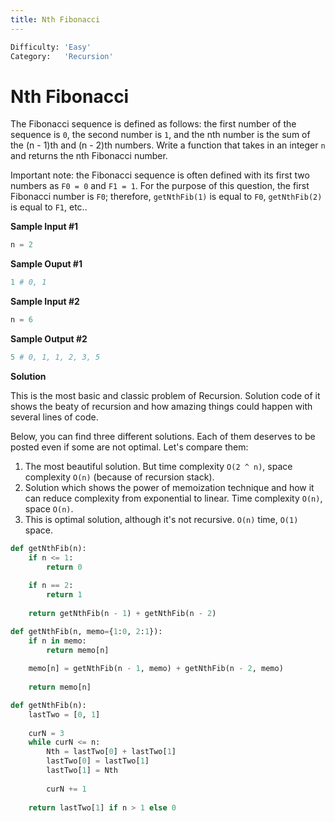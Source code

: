 ```yaml
---
title: Nth Fibonacci
---
```


```python
Difficulty: 'Easy'
Category:   'Recursion'
```
# Nth Fibonacci
The Fibonacci sequence is defined as follows: the first number of the sequence is `0`, the second number is `1`, and the nth number is the sum of the (n - 1)th and (n - 2)th numbers. Write a function that takes in an integer `n` and returns the nth Fibonacci number. 

Important note: the Fibonacci sequence is often defined with its first two numbers as `F0 = 0` and `F1 = 1`. For the purpose of this question, the first Fibonacci number is `F0`; therefore, `getNthFib(1)` is equal to `F0`, `getNthFib(2)` is equal to `F1`, etc..

**Sample Input #1**
```python
n = 2
```

**Sample Ouput #1**
```python
1 # 0, 1
```

**Sample Input #2**
```python
n = 6
```

**Sample Output #2**
```python
5 # 0, 1, 1, 2, 3, 5
```

**Solution**

This is the most basic and classic problem of Recursion. Solution code of it shows the beaty of recursion and how amazing things could happen with several lines of code. 

Below, you can find three different solutions. Each of them deserves to be posted even if some are not optimal. Let's compare them:
1. The most beautiful solution. But time complexity `O(2 ^ n)`, space complexity `O(n)` (because of recursion stack).
2. Solution which shows the power of memoization technique and how it can reduce complexity from exponential to linear. Time complexity `O(n)`, space `O(n)`.
3. This is optimal solution, although it's not recursive. `O(n)` time, `O(1)` space.


```python
def getNthFib(n):
    if n <= 1:
        return 0
	
    if n == 2:
        return 1
	
    return getNthFib(n - 1) + getNthFib(n - 2)
```
```python
def getNthFib(n, memo={1:0, 2:1}):
    if n in memo:
        return memo[n]
	
    memo[n] = getNthFib(n - 1, memo) + getNthFib(n - 2, memo)
	
    return memo[n]
```
```python
def getNthFib(n):
    lastTwo = [0, 1]
	
    curN = 3
    while curN <= n:
        Nth = lastTwo[0] + lastTwo[1]
        lastTwo[0] = lastTwo[1]
        lastTwo[1] = Nth
		
        curN += 1
	
    return lastTwo[1] if n > 1 else 0
```
